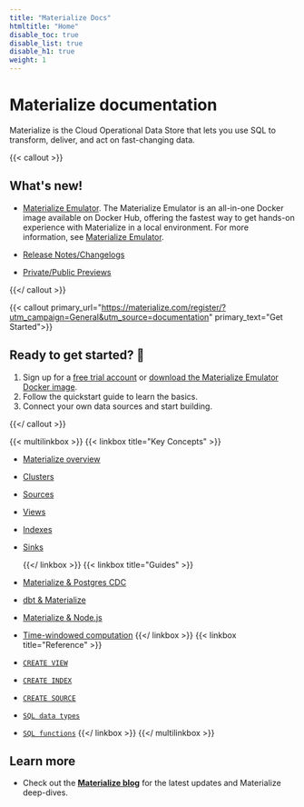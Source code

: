 ```yaml
---
title: "Materialize Docs"
htmltitle: "Home"
disable_toc: true
disable_list: true
disable_h1: true
weight: 1
---
```


# Materialize documentation

Materialize is the Cloud Operational Data Store that lets you use SQL to
transform, deliver, and act on fast-changing data.

{{< callout >}}

## What's new!

- [Materialize Emulator](/get-started/install-materialize-emulator/). The
Materialize Emulator is an all-in-one Docker image available on Docker Hub,
offering the fastest way to get hands-on experience with Materialize in a local
environment. For more information, see [Materialize
Emulator](/get-started/install-materialize-emulator/).

- [Release Notes/Changelogs](/releases/)

- [Private/Public Previews](/releases/previews/)

{{</ callout >}}

{{< callout
primary_url="https://materialize.com/register/?utm_campaign=General&utm_source=documentation"
primary_text="Get Started">}}

## Ready to get started? 🚀

1. Sign up for a [free trial
   account](https://materialize.com/register/?utm_campaign=General&utm_source=documentation)
   or [download the Materialize Emulator Docker image](/get-started/install-materialize-emulator/).
2. Follow the quickstart guide to learn the basics.
3. Connect your own data sources and start building.

{{</ callout >}}

{{< multilinkbox >}}
{{< linkbox title="Key Concepts" >}}

-   [Materialize overview](/overview/what-is-materialize/)
-   [Clusters](/concepts/clusters/)
-   [Sources](/concepts/sources/)
-   [Views](/concepts/views/)
-   [Indexes](/concepts/indexes/)
-   [Sinks](/concepts/sinks/)

    {{</ linkbox >}}
    {{< linkbox title="Guides" >}}
-   [Materialize &amp; Postgres CDC](/integrations/cdc-postgres/)
-   [dbt &amp; Materialize](/integrations/dbt/)
-   [Materialize &amp; Node.js](/integrations/node-js/)

-   [Time-windowed computation](/sql/patterns/temporal-filters/)
    {{</ linkbox >}}
    {{< linkbox title="Reference" >}}
-   [`CREATE VIEW`](/sql/create-view/)
-   [`CREATE INDEX`](/sql/create-index/)
-   [`CREATE SOURCE`](/sql/create-source/)
-   [`SQL data types`](/sql/types/)
-   [`SQL functions`](/sql/functions/)
    {{</ linkbox >}}
    {{</ multilinkbox >}}

## Learn more

-   Check out the [**Materialize blog**](https://www.materialize.com/blog/) for the latest updates and Materialize deep-dives.
